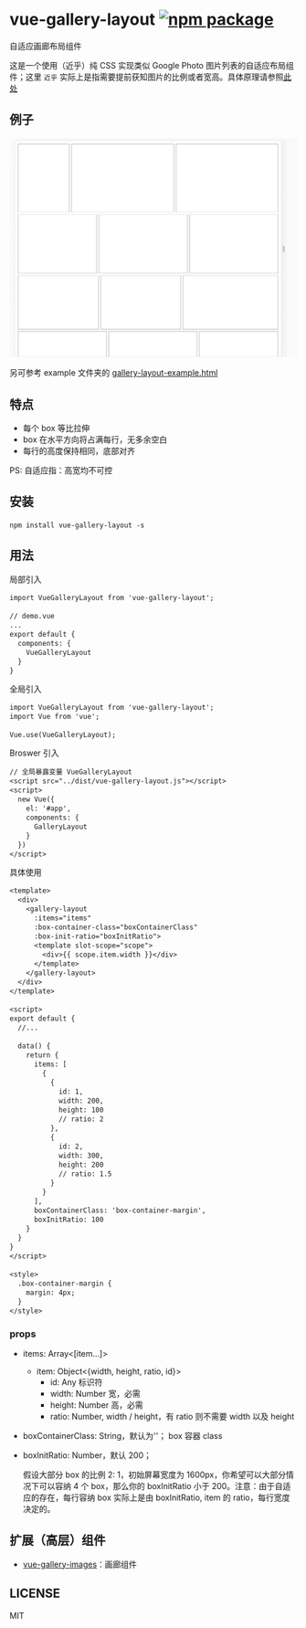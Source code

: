 # vue-gallery-layout [![npm package](https://img.shields.io/npm/v/vue-gallery-layout.svg)](https://www.npmjs.com/package/vue-gallery-layout)
自适应画廊布局组件

这是一个使用（近乎）纯 CSS 实现类似 Google Photo 图片列表的自适应布局组件；这里 `近乎` 实际上是指需要提前获知图片的比例或者宽高。具体原理请参照[此处](https://github.com/xieranmaya/blog/issues/4)

## 例子

![例子](https://raw.githubusercontent.com/liuqipeng417/vue-gallery-layout/master/examples/gallery-layout-demo.gif)

另可参考 example 文件夹的 [gallery-layout-example.html](https://raw.githubusercontent.com/liuqipeng417/vue-gallery-layout/master/examples/gallery-layout-example.html)

## 特点

- 每个 box 等比拉伸
- box 在水平方向将占满每行，无多余空白
- 每行的高度保持相同，底部对齐

PS: 自适应指：高宽均不可控

## 安装

`npm install vue-gallery-layout -s`

## 用法

局部引入
```
import VueGalleryLayout from 'vue-gallery-layout';

// demo.vue
...
export default {
  components: {
    VueGalleryLayout
  }
}
```

全局引入
```
import VueGalleryLayout from 'vue-gallery-layout';
import Vue from 'vue';

Vue.use(VueGalleryLayout);
```

Broswer 引入
```
// 全局暴露变量 VueGalleryLayout
<script src="../dist/vue-gallery-layout.js"></script>
<script>
  new Vue({
    el: '#app',
    components: {
      GalleryLayout
    }
  })
</script>
```

具体使用
```
<template>
  <div>
    <gallery-layout
      :items="items"
      :box-container-class="boxContainerClass"
      :box-init-ratio="boxInitRatio">
      <template slot-scope="scope">
        <div>{{ scope.item.width }}</div>
      </template>
    </gallery-layout>
  </div>
</template>

<script>
export default {
  //...

  data() {
    return {
      items: [
        {
          {
            id: 1,
            width: 200,
            height: 100
            // ratio: 2
          },
          {
            id: 2,
            width: 300,
            height: 200
            // ratio: 1.5
          }
        }
      ],
      boxContainerClass: 'box-container-margin',
      boxInitRatio: 100
    }
  }
}
</script>

<style>
  .box-container-margin {
    margin: 4px;
  }
</style>
```

### props

- items: Array<[item...]>
    - item: Object<{width, height, ratio, id}>
        - id: Any 标识符
        - width: Number 宽，必需
        - height: Number 高，必需
        - ratio: Number, width / height，有 ratio 则不需要 width 以及 height

- boxContainerClass: String，默认为''； box 容器 class

- boxInitRatio: Number，默认 200；

    假设大部分 box 的比例 2: 1，初始屏幕宽度为 1600px，你希望可以大部分情况下可以容纳 4 个 box，那么你的 boxInitRatio 小于 200。注意：由于自适应的存在，每行容纳 box 实际上是由 boxInitRatio, item 的 ratio，每行宽度决定的。

## 扩展（高层）组件

- [vue-gallery-images](https://github.com/liuqipeng417/vue-gallery-pictures)：画廊组件

## LICENSE

MIT
